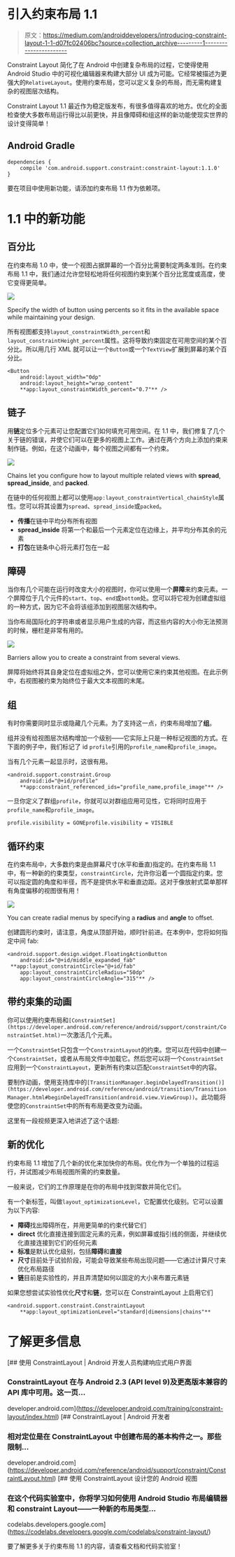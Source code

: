 # 引入约束布局 1.1

> 原文：<https://medium.com/androiddevelopers/introducing-constraint-layout-1-1-d07fc02406bc?source=collection_archive---------1----------------------->

Constraint Layout 简化了在 Android 中创建复杂布局的过程，它使得使用 Android Studio 中的可视化编辑器来构建大部分 UI 成为可能。它经常被描述为更强大的`RelativeLayout`。使用约束布局，您可以定义复杂的布局，而无需构建复杂的视图层次结构。

Constraint Layout 1.1 最近作为稳定版发布，有很多值得喜欢的地方。优化的全面检查使大多数布局运行得比以前更快，并且像障碍和组这样的新功能使现实世界的设计变得简单！

## Android Gradle

```
dependencies {
    compile 'com.android.support.constraint:constraint-layout:1.1.0'
}
```

要在项目中使用新功能，请添加约束布局 1.1 作为依赖项。

# 1.1 中的新功能

## 百分比

在约束布局 1.0 中，使一个视图占据屏幕的一个百分比需要制定两条准则。在约束布局 1.1 中，我们通过允许您轻松地将任何视图约束到某个百分比宽度或高度，使它变得更简单。

![](img/d5a376f387b6528c33d932d5a010b993.png)

Specify the width of button using percents so it fits in the available space while maintaining your design.

所有视图都支持`layout_constraintWidth_percent`和`layout_constraintHeight_percent`属性。这将导致约束固定在可用空间的某个百分比。所以用几行 XML 就可以让一个`Button`或一个`TextView`扩展到屏幕的某个百分比。

```
<Button
    android:layout_width="0dp"
    android:layout_height="wrap_content"
    **app:layout_constraintWidth_percent="0.7"** />
```

## 链子

用**链**定位多个元素可让您配置它们如何填充可用空间。在 1.1 中，我们修复了几个关于链的错误，并使它们可以在更多的视图上工作。通过在两个方向上添加约束来制作链。例如，在这个动画中，每个视图之间都有一个约束。

![](img/a5a694d7461830e13768feefa8463645.png)

Chains let you configure how to layout multiple related views with **spread**, **spread_inside**, and **packed**.

在链中的任何视图上都可以使用`app:layout_constraintVertical_chainStyle`属性。您可以将其设置为`spread`、`spread_inside`或`packed`。

*   **传播**在链中平均分布所有视图
*   **spread_inside** 将第一个和最后一个元素定位在边缘上，并平均分布其余的元素
*   **打包**在链条中心将元素打包在一起

## 障碍

当你有几个可能在运行时改变大小的视图时，你可以使用一个**屏障**来约束元素。一个屏障位于几个元件的`start`、`top`、`end`或`bottom`处。您可以将它视为创建虚拟组的一种方式，因为它不会将该组添加到视图层次结构中。

当你布局国际化的字符串或者显示用户生成的内容，而这些内容的大小你无法预测的时候，栅栏是非常有用的。

![](img/bf5c03721b3043b8790234b267c5c2e9.png)

Barriers allow you to create a constraint from several views.

屏障将始终将其自身定位在虚拟组之外，您可以使用它来约束其他视图。在此示例中，右视图被约束为始终位于最大文本视图的末尾。

## 组

有时你需要同时显示或隐藏几个元素。为了支持这一点，约束布局增加了**组**。

组并没有给视图层次结构增加一个级别——它实际上只是一种标记视图的方式。在下面的例子中，我们标记了 id `profile`引用的`profile_name`和`profile_image`。

当有几个元素一起显示时，这很有用。

```
<android.support.constraint.Group
    android:id="@+id/profile"
    **app:constraint_referenced_ids="profile_name,profile_image"** />
```

一旦你定义了群组`profile`，你就可以对群组应用可见性，它将同时应用于`profile_name`和`profile_image`。

```
profile.visibility = GONEprofile.visibility = VISIBLE
```

## 循环约束

在约束布局中，大多数约束是由屏幕尺寸(水平和垂直)指定的。在约束布局 1.1 中，有一种新的约束类型，`constraintCircle`，允许你沿着一个圆指定约束。您可以指定圆的角度和半径，而不是提供水平和垂直边距。这对于像放射式菜单那样有角度偏移的视图很有用！

![](img/9da0024de7675eafb101f7a9a0106571.png)

You can create radial menus by specifying a **radius** and **angle** to offset.

创建圆形约束时，请注意，角度从顶部开始，顺时针前进。在本例中，您将如何指定中间 fab:

```
<android.support.design.widget.FloatingActionButton
    android:id="@+id/middle_expanded_fab"
 **app:layout_constraintCircle="@+id/fab"
    app:layout_constraintCircleRadius="50dp"
    app:layout_constraintCircleAngle="315"** />
```

## 带约束集的动画

你可以使用约束布局和`[ConstraintSet](https://developer.android.com/reference/android/support/constraint/ConstraintSet.html)`一次激活几个元素。

一个`ConstraintSet`只包含一个`ConstraintLayout`的约束。您可以在代码中创建一个`ConstraintSet`，或者从布局文件中加载它。然后您可以将一个`ConstraintSet`应用到一个`ConstraintLayout`，更新所有约束以匹配`ConstraintSet`中的内容。

要制作动画，使用支持库中的`[TransitionManager.beginDelayedTransition()](https://developer.android.com/reference/android/transition/TransitionManager.html#beginDelayedTransition(android.view.ViewGroup))`。此功能将使您的`ConstraintSet`中的所有布局更改变为动画。

这里有一段视频更深入地讲述了这个话题:

## 新的优化

约束布局 1.1 增加了几个新的优化来加快你的布局。优化作为一个单独的过程运行，并试图减少布局视图所需的约束数量。

一般来说，它们的工作原理是在你的布局中找到常数并简化它们。

有一个新标签，叫做`layout_optimizationLevel`，它配置优化级别。它可以设置为以下内容:

*   **障碍**找出障碍所在，并用更简单的约束代替它们
*   **direct** 优化直接连接到固定元素的元素，例如屏幕或指引线的侧面，并继续优化直接连接到它们的任何元素
*   **标准**是默认优化级别，包括**障碍**和**直接**
*   **尺寸**目前处于试验阶段，可能会导致某些布局出现问题——它通过计算尺寸来优化布局路径
*   **链**目前是实验性的，并且弄清楚如何以固定的大小来布置元素链

如果您想尝试实验性优化**尺寸**和**链**，您可以在 ConstraintLayout 上启用它们

```
<android.support.constraint.ConstraintLayout 
    **app:layout_optimizationLevel="standard|dimensions|chains"**
```

# 了解更多信息

[](https://developer.android.com/training/constraint-layout/index.html) [## 使用 ConstraintLayout | Android 开发人员构建响应式用户界面

### ConstraintLayout 在与 Android 2.3 (API level 9)及更高版本兼容的 API 库中可用。这一页…

developer.android.com](https://developer.android.com/training/constraint-layout/index.html) [](https://developer.android.com/reference/android/support/constraint/ConstraintLayout.html) [## ConstraintLayout | Android 开发者

### 相对定位是在 ConstraintLayout 中创建布局的基本构件之一。那些限制…

developer.android.com](https://developer.android.com/reference/android/support/constraint/ConstraintLayout.html) [](https://codelabs.developers.google.com/codelabs/constraint-layout/) [## 使用 ConstraintLayout 设计您的 Android 视图

### 在这个代码实验室中，你将学习如何使用 Android Studio 布局编辑器和 constraint Layout——一种新的布局类型…

codelabs.developers.google.com](https://codelabs.developers.google.com/codelabs/constraint-layout/) 

要了解更多关于约束布局 1.1 的内容，请查看文档和代码实验室！